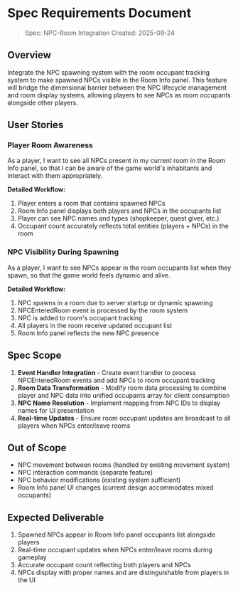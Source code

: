 # Spec Requirements Document

> Spec: NPC-Room Integration
> Created: 2025-09-24

## Overview

Integrate the NPC spawning system with the room occupant tracking system to make spawned NPCs visible in the Room Info panel. This feature will bridge the dimensional barrier between the NPC lifecycle management and room display systems, allowing players to see NPCs as room occupants alongside other players.

## User Stories

### Player Room Awareness

As a player, I want to see all NPCs present in my current room in the Room Info panel, so that I can be aware of the game world's inhabitants and interact with them appropriately.

**Detailed Workflow:**
1. Player enters a room that contains spawned NPCs
2. Room Info panel displays both players and NPCs in the occupants list
3. Player can see NPC names and types (shopkeeper, quest giver, etc.)
4. Occupant count accurately reflects total entities (players + NPCs) in the room

### NPC Visibility During Spawning

As a player, I want to see NPCs appear in the room occupants list when they spawn, so that the game world feels dynamic and alive.

**Detailed Workflow:**
1. NPC spawns in a room due to server startup or dynamic spawning
2. NPCEnteredRoom event is processed by the room system
3. NPC is added to room's occupant tracking
4. All players in the room receive updated occupant list
5. Room Info panel reflects the new NPC presence

## Spec Scope

1. **Event Handler Integration** - Create event handler to process NPCEnteredRoom events and add NPCs to room occupant tracking
2. **Room Data Transformation** - Modify room data processing to combine player and NPC data into unified occupants array for client consumption
3. **NPC Name Resolution** - Implement mapping from NPC IDs to display names for UI presentation
4. **Real-time Updates** - Ensure room occupant updates are broadcast to all players when NPCs enter/leave rooms

## Out of Scope

- NPC movement between rooms (handled by existing movement system)
- NPC interaction commands (separate feature)
- NPC behavior modifications (existing system sufficient)
- Room Info panel UI changes (current design accommodates mixed occupants)

## Expected Deliverable

1. Spawned NPCs appear in Room Info panel occupants list alongside players
2. Real-time occupant updates when NPCs enter/leave rooms during gameplay
3. Accurate occupant count reflecting both players and NPCs
4. NPCs display with proper names and are distinguishable from players in the UI
